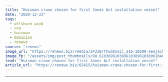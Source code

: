 ```yaml
---
title: "Huisman crane chosen for first Jones Act installation vessel"
date: "2020-12-23"
tags: 
  - offshore wind
  - usa
  - huisman
  - dominion
  - renews
source: "renews"
image_url: "https://renews.biz//media/24318/thumbnail_a16-10200-seajacks-2200mt-lec_01-1.jpg?mode=crop&width=770&heightratio=0.6103896103896103896103896104&slimmage=true"
image_fp: "/assets/img/post_thumbnails/98.6103896103896103896103896104&slimmage=true"
lead: "Huisman crane chosen for first Jones Act installation vessel"
article_url: "https://renews.biz/65415/huisman-crane-chosen-for-first-jones-act-installation-vessel/"
---
```


---
